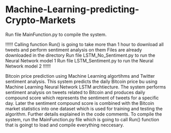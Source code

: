 # Machine-Learning-predicting-Crypto-Markets
Run file MainFunction.py to compile the system.

!!!!!!
Calling function Run() is going to take more than 1 hour to download all tweets and perform sentiment analysis on them
Files are already downloaded in the directory
Run file LSTM_No_Sentiment.py to run the Neural Network model 1 
Run file LSTM_Sentiment.py to run the Neural Network model 2
!!!!!!

Bitcoin price prediction using Machine Learning algortihms and Twitter sentiment analysis.
This system predicts the daily Bitcoin price bu using Machine Learning Neural Network LSTM archtiecture.
The system performs sentiment analysis on tweets related to Bitcoin and produces daily compound score which represents
the sentiment of tweets for a specific day.
Later the sentiment compound score is combined with the Bitcoin market statistics into one dataset which is used for training and testing
the algorithm.
Further details explained in the code comments.
To compile the system, run the MainFunction.py file which is going to call Run() function that is goingt to load and compile everything neccesary.


